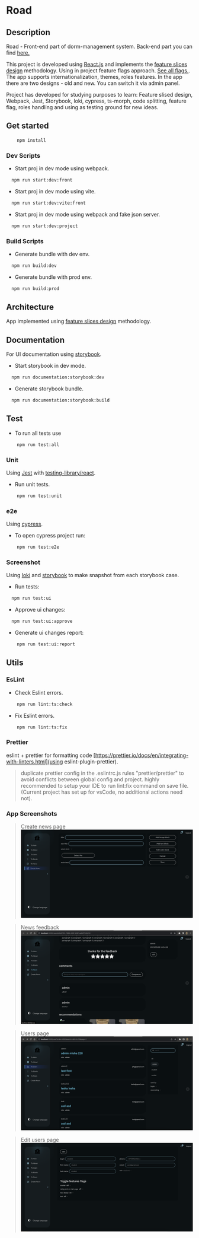 # Road

## Description

Road - Front-end part of dorm-management system. Back-end part you can find [here.](https://github.com/FURY-PERSON/bds)

This project is developed using [React.js](https://react.dev/) and implements the [feature slices design](https://feature-sliced.design/) methodology. Using in project feature flags approach. [See all flags.](src/shared/lib/helpers/features/lib/featureFlag.ts). The app supports internationalization, themes, roles features. In the app there are two designs - old and new. You can switch it via admin panel.

Project has developed for studying purposes to learn: Feature slised design, Webpack, Jest, Storybook, loki, cypress, ts-morph, code splitting, feature flag, roles handling and using as testing ground for new ideas.

## Get started

```bash
	npm install
```

### Dev Scripts
- Start proj in dev mode using webpack.
```bash
  npm run start:dev:front
```
- Start proj in dev mode using vite.
```bash
  npm run start:dev:vite:front
```
- Start proj in dev mode using webpack and fake json server.
```bash
  npm run start:dev:project
```

### Build Scripts
- Generate bundle with dev env.
```bash
  npm run build:dev
```
- Generate bundle with prod env.
```bash
  npm run build:prod
```

## Architecture

App implemented using [feature slices design](https://feature-sliced.design/) methodology.

## Documentation

For UI documentation using [storybook](https://storybook.js.org/tutorials/intro-to-storybook/react/en/get-started/).

- Start storybook in dev mode.
```bash
  npm run documentation:storybook:dev
```
- Generate storybook bundle.
```bash
  npm run documentation:storybook:build
```

## Test

- To run all tests use
```bash
	npm run test:all
```

### Unit

Using [Jest](https://jestjs.io/) with [testing-library/react](https://testing-library.com/docs/react-testing-library/intro/).

- Run unit tests.
```bash
	npm run test:unit
```

### e2e

Using [cypress](https://www.cypress.io/).  

- To open cypress project run:
```bash
	npm run test:e2e
```

### Screenshot

Using [loki](https://loki.js.org/) and [storybook](https://storybook.js.org/addons/loki) to make snapshot from each storybook case.

- Run tests:
```bash
  npm run test:ui
```

- Approve ui changes:
```bash
  npm run test:ui:approve
```

- Generate ui changes report:
```bash
	npm run test:ui:report
```

## Utils

### EsLint

- Check Eslint errors.
```bash
	npm run lint:ts:check
```

- Fix Eslint errors.
```bash
	npm run lint:ts:fix
```

### Prettier

eslint + prettier for formatting code [https://prettier.io/docs/en/integrating-with-linters.html](using eslint-plugin-prettier).

> duplicate prettier config in the .eslintrc.js rules "prettier/prettier" to avoid conflicts between global config and project.
> highly recommended to setup your IDE to run lint:fix command on save file. (Current project has set up for vsCode, no additional actions need not).

### App Screenshots

> Create news page
![Create news page](ReadmeResources/Screenshot1.png)

> News feedback
![News feedback](ReadmeResources/Screenshot4.png)

> Users page
![Users page](ReadmeResources/Screenshot2.png)

> Edit users page
![Edit users page](ReadmeResources/Screenshot3.png)